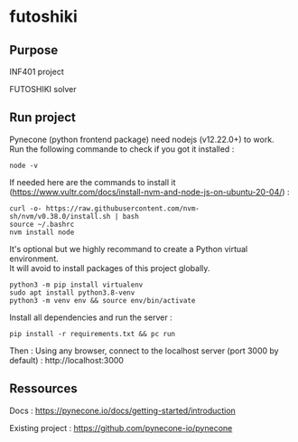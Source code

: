 # futoshiki

## Purpose

INF401 project

FUTOSHIKI solver

## Run project

Pynecone (python frontend package) need nodejs (v12.22.0+) to work.  
Run the following commande to check if you got it installed :

    node -v

If needed here are the commands to install it (https://www.vultr.com/docs/install-nvm-and-node-js-on-ubuntu-20-04/) :

    curl -o- https://raw.githubusercontent.com/nvm-sh/nvm/v0.38.0/install.sh | bash
    source ~/.bashrc
    nvm install node

It's optional but we highly recommand to create a Python virtual environment.  
It will avoid to install packages of this project globally.

    python3 -m pip install virtualenv
    sudo apt install python3.8-venv
    python3 -m venv env && source env/bin/activate

Install all dependencies and run the server :    

    pip install -r requirements.txt && pc run

Then : Using any browser, connect to the localhost server (port 3000 by default) : http://localhost:3000

## Ressources

Docs : https://pynecone.io/docs/getting-started/introduction

Existing project : https://github.com/pynecone-io/pynecone